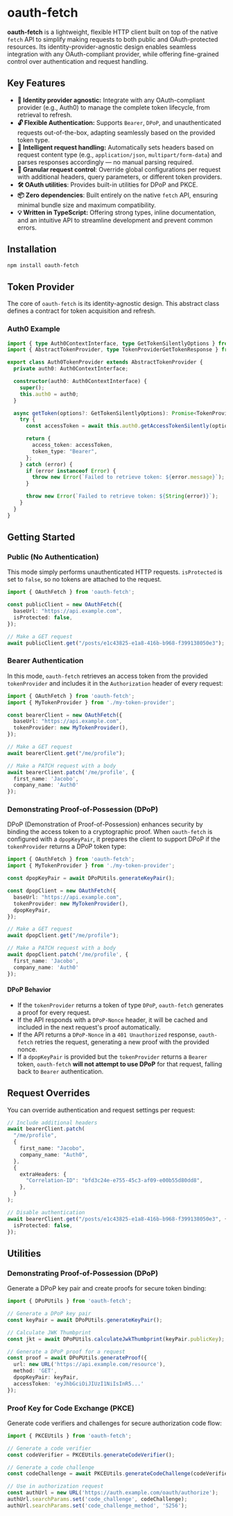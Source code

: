 # oauth-fetch

**oauth-fetch** is a lightweight, flexible HTTP client built on top of the native `fetch` API to simplify making requests to both public and OAuth-protected resources. Its identity-provider-agnostic design enables seamless integration with any OAuth-compliant provider, while offering fine-grained control over authentication and request handling.

## Key Features

- **🔗 Identity provider agnostic:** Integrate with any OAuth-compliant provider (e.g., Auth0) to manage the complete token lifecycle, from retrieval to refresh.
- **🔓 Flexible Authentication:** Supports `Bearer`, `DPoP`, and unauthenticated requests out-of-the-box, adapting seamlessly based on the provided token type.
- **🚀 Intelligent request handling:** Automatically sets headers based on request content type (e.g., `application/json`, `multipart/form-data`) and parses responses accordingly — no manual parsing required.
- **🎯 Granular request control**: Override global configurations per request with additional headers, query parameters, or different token providers.
- **🛠️ OAuth utilities**: Provides built-in utilities for DPoP and PKCE.
- **📦 Zero dependencies**: Built entirely on the native `fetch` API, ensuring minimal bundle size and maximum compatibility.
- **💡 Written in TypeScript:** Offering strong types, inline documentation, and an intuitive API to streamline development and prevent common errors.

## Installation

```bash
npm install oauth-fetch
```

## Token Provider

The core of `oauth-fetch` is its identity-agnostic design. This abstract class defines a contract for token acquisition and refresh.

### Auth0 Example

```typescript
import { type Auth0ContextInterface, type GetTokenSilentlyOptions } from "@auth0/auth0-react";
import { AbstractTokenProvider, type TokenProviderGetTokenResponse } from "oauth-fetch";

export class Auth0TokenProvider extends AbstractTokenProvider {
  private auth0: Auth0ContextInterface;

  constructor(auth0: Auth0ContextInterface) {
    super();
    this.auth0 = auth0;
  }

  async getToken(options?: GetTokenSilentlyOptions): Promise<TokenProviderGetTokenResponse> {
    try {
      const accessToken = await this.auth0.getAccessTokenSilently(options);

      return {
        access_token: accessToken,
        token_type: "Bearer",
      };
    } catch (error) {
      if (error instanceof Error) {
        throw new Error(`Failed to retrieve token: ${error.message}`);
      }

      throw new Error(`Failed to retrieve token: ${String(error)}`);
    }
  }
}
```

## Getting Started

### Public (No Authentication)

This mode simply performs unauthenticated HTTP requests. `isProtected` is set to `false`, so no tokens are attached to the request.

```typescript
import { OAuthFetch } from 'oauth-fetch';

const publicClient = new OAuthFetch({
  baseUrl: "https://api.example.com",
  isProtected: false,
});

// Make a GET request
await publicClient.get("/posts/e1c43825-e1a8-416b-b968-f399138050e3");
```

### Bearer Authentication

In this mode, `oauth-fetch` retrieves an access token from the provided `tokenProvider` and includes it in the `Authorization` header of every request:

```typescript
import { OAuthFetch } from 'oauth-fetch';
import { MyTokenProvider } from './my-token-provider';

const bearerClient = new OAuthFetch({
  baseUrl: "https://api.example.com",
  tokenProvider: new MyTokenProvider(),
});

// Make a GET request
await bearerClient.get("/me/profile");

// Make a PATCH request with a body
await bearerClient.patch('/me/profile', {
  first_name: 'Jacobo',
  company_name: 'Auth0'
});
```

### Demonstrating Proof-of-Possession (DPoP)

DPoP (Demonstration of Proof-of-Possession) enhances security by binding the access token to a cryptographic proof. When `oauth-fetch` is configured with a `dpopKeyPair`, it prepares the client to support DPoP if the `tokenProvider` returns a DPoP token type:

```typescript
import { OAuthFetch } from 'oauth-fetch';
import { MyTokenProvider } from './my-token-provider';

const dpopKeyPair = await DPoPUtils.generateKeyPair();

const dpopClient = new OAuthFetch({
  baseUrl: "https://api.example.com",
  tokenProvider: new MyTokenProvider(),
  dpopKeyPair,
});

// Make a GET request
await dpopClient.get("/me/profile");

// Make a PATCH request with a body
await dpopClient.patch('/me/profile', {
  first_name: 'Jacobo',
  company_name: 'Auth0'
});
```

#### DPoP Behavior
- If the `tokenProvider` returns a token of type `DPoP`, `oauth-fetch` generates a proof for every request.
- If the API responds with a `DPoP-Nonce` header, it will be cached and included in the next request's proof automatically.
- If the API returns a `DPoP-Nonce` in a `401 Unauthorized` response, `oauth-fetch` retries the request, generating a new proof with the provided nonce.
- If a `dpopKeyPair` is provided but the `tokenProvider` returns a `Bearer` token, `oauth-fetch` **will not attempt to use DPoP** for that request, falling back to `Bearer` authentication.

## Request Overrides
You can override authentication and request settings per request:

```typescript
// Include additional headers
await bearerClient.patch(
  "/me/profile",
  {
    first_name: "Jacobo",
    company_name: "Auth0",
  },
  {
    extraHeaders: {
      "Correlation-ID": "bfd3c24e-e755-45c3-af09-e00b55d80dd8",
    },
  }
);

// Disable authentication
await bearerClient.get("/posts/e1c43825-e1a8-416b-b968-f399138050e3", {
  isProtected: false,
});
```

## Utilities

### Demonstrating Proof-of-Possession (DPoP)

Generate a DPoP key pair and create proofs for secure token binding:

```typescript
import { DPoPUtils } from 'oauth-fetch';

// Generate a DPoP key pair
const keyPair = await DPoPUtils.generateKeyPair();

// Calculate JWK Thumbprint
const jkt = await DPoPUtils.calculateJwkThumbprint(keyPair.publicKey);

// Generate a DPoP proof for a request
const proof = await DPoPUtils.generateProof({
  url: new URL('https://api.example.com/resource'),
  method: 'GET',
  dpopKeyPair: keyPair,
  accessToken: 'eyJhbGciOiJIUzI1NiIsInR5...'
});
```

### Proof Key for Code Exchange (PKCE)

Generate code verifiers and challenges for secure authorization code flow:

```typescript
import { PKCEUtils } from 'oauth-fetch';

// Generate a code verifier
const codeVerifier = PKCEUtils.generateCodeVerifier();

// Generate a code challenge
const codeChallenge = await PKCEUtils.generateCodeChallenge(codeVerifier);

// Use in authorization request
const authUrl = new URL('https://auth.example.com/oauth/authorize');
authUrl.searchParams.set('code_challenge', codeChallenge);
authUrl.searchParams.set('code_challenge_method', 'S256');
```
